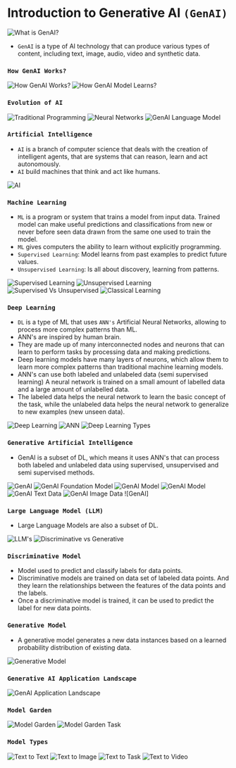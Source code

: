 # Introduction to Generative AI `(GenAI)`

![What is GenAI?](https://github.com/iamkirankumaryadav/GenAI/blob/4293302634c4cb68c55168829d3c9e175daa23fa/Image/What%20is%20Gen%20AI.png)
- `GenAI` is a type of AI technology that can produce various types of content, including text, image, audio, video and synthetic data.

### `How GenAI Works?`

![How GenAI Works?](https://github.com/iamkirankumaryadav/GenAI/blob/d9f9873933b52ff15b73dfc13afb38d19595e08e/Image/How%20Gen%20AI%20Works.png)
![How GenAI Model Learns?](https://github.com/iamkirankumaryadav/GenAI/blob/d9f9873933b52ff15b73dfc13afb38d19595e08e/Image/How%20Gen%20AI%20Model%20Learns.png)

### `Evolution of AI`

![Traditional Programming](https://github.com/iamkirankumaryadav/GenAI/blob/9dc38da73eb7de863cd66f8521cf773c81b37bf8/Image/Traditional%20Programming.png)
![Neural Networks](https://github.com/iamkirankumaryadav/GenAI/blob/9dc38da73eb7de863cd66f8521cf773c81b37bf8/Image/Neural%20Network.png)
![GenAI Language Model](https://github.com/iamkirankumaryadav/GenAI/blob/9dc38da73eb7de863cd66f8521cf773c81b37bf8/Image/Generative%20Language%20Model.png)

### `Artificial Intelligence`
- `AI` is a branch of computer science that deals with the creation of intelligent agents, that are systems that can reason, learn and act autonomously.
- `AI` build machines that think and act like humans.

![AI](https://github.com/iamkirankumaryadav/GenAI/blob/bd35d745d4a4576c968403ceb4574c9a53fb929d/Image/What%20is%20AI.png)

### `Machine Learning`
- `ML` is a program or system that trains a model from input data. Trained model can make useful predictions and classifications from new or never before seen data drawn from the same one used to train the model.
- `ML` gives computers the ability to learn without explicitly programming.
- `Supervised Learning`: Model learns from past examples to predict future values.
- `Unsupervised Learning`: Is all about discovery, learning from patterns.

![Supervised Learning](https://github.com/iamkirankumaryadav/GenAI/blob/fb5c9a56b69ca756e8a1023561062299a7d846fe/Image/Supervised%20.png)
![Unsupervised Learning](https://github.com/iamkirankumaryadav/GenAI/blob/fb5c9a56b69ca756e8a1023561062299a7d846fe/Image/Unsupervised.png)
![Supervised Vs Unsupervised](https://github.com/iamkirankumaryadav/GenAI/blob/9b5ab76eade23817a4de74b36f41dbbe5f983ecc/Image/ML.png)
![Classical Learning](https://github.com/iamkirankumaryadav/GenAI/blob/8ee86b51a5eaa74b8207dc2095be05d81f899922/Image/Classical%20Learning.png)

### `Deep Learning`
- `DL` is a type of ML that uses `ANN's` Artificial Neural Networks, allowing to process more complex patterns than ML.
- ANN's are inspired by human brain.
- They are made up of many interconnected nodes and neurons that can learn to perform tasks by processing data and making predictions.
- Deep learning models have many layers of neurons, which allow them to learn more complex patterns than traditional machine learning models.
- ANN's can use both labeled and unlabeled data (semi supervised learning) A neural network is trained on a small amount of labelled data and a large amount of unlabelled data.
- The labeled data helps the neural network to learn the basic concept of the task, while the unlabeled data helps the neural network to generalize to new examples (new unseen data).

![Deep Learning](https://github.com/iamkirankumaryadav/GenAI/blob/9b5ab76eade23817a4de74b36f41dbbe5f983ecc/Image/ML%20Subset%20.png)
![ANN](https://github.com/iamkirankumaryadav/GenAI/blob/a1d4ddff71bebf6bce642ed64cdcc91c63ba5449/Image/Artificial%20Neural%20Network.png)
![Deep Learning Types](https://github.com/iamkirankumaryadav/GenAI/blob/8ee86b51a5eaa74b8207dc2095be05d81f899922/Image/Deep%20Learning%20Types.png)

### `Generative Artificial Intelligence`
- GenAI is a subset of DL, which means it uses ANN's that can process both labeled and unlabeled data using supervised, unsupervised and semi supervised methods.

![GenAI](https://github.com/iamkirankumaryadav/GenAI/blob/8ee86b51a5eaa74b8207dc2095be05d81f899922/Image/Generative%20AI.png)
![GenAI Foundation Model](https://github.com/iamkirankumaryadav/GenAI/blob/8ee86b51a5eaa74b8207dc2095be05d81f899922/Image/Gen%20AI%20Learning.png)
![GenAI Model](https://github.com/iamkirankumaryadav/GenAI/blob/8ee86b51a5eaa74b8207dc2095be05d81f899922/Image/Gen%20AI%20Model.png)
![GenAI Model](https://github.com/iamkirankumaryadav/GenAI/blob/8ee86b51a5eaa74b8207dc2095be05d81f899922/Image/GenAI%20Model.png)
![GenAI Text Data](https://github.com/iamkirankumaryadav/GenAI/blob/47598408ce4af42ba0f78187ace213d56e69cfd5/Image/Generative%20AI%20Data%20Types%20-%20Text.png)
![GenAI Image Data](https://github.com/iamkirankumaryadav/GenAI/blob/47598408ce4af42ba0f78187ace213d56e69cfd5/Image/Generative%20AI%20Data%20Types.png)
![GenAI]

### `Large Language Model (LLM)`
- Large Language Models are also a subset of DL.

![LLM's](https://github.com/iamkirankumaryadav/GenAI/blob/a1d4ddff71bebf6bce642ed64cdcc91c63ba5449/Image/LLM.png)
![Discriminative vs Generative](https://github.com/iamkirankumaryadav/GenAI/blob/1ef56db01f48aefd028539d61abce0ec4ca221f0/Image/Generative%20Technique.png)

### `Discriminative Model`
- Model used to predict and classify labels for data points.
- Discriminative models are trained on data set of labeled data points. And they learn the relationships between the features of the data points and the labels.
- Once a discriminative model is trained, it can be used to predict the label for new data points.

### `Generative Model`
- A generative model generates a new data instances based on a learned probability distribution of existing data.

![Generative Model](https://github.com/iamkirankumaryadav/GenAI/blob/47598408ce4af42ba0f78187ace213d56e69cfd5/Image/Generative%20Models.png)

### `Generative AI Application Landscape`
![GenAI Application Landscape](https://github.com/iamkirankumaryadav/GenAI/blob/47598408ce4af42ba0f78187ace213d56e69cfd5/Image/Generative%20AI%20Application%20Landscape.png)

### `Model Garden`

![Model Garden](https://github.com/iamkirankumaryadav/GenAI/blob/3c6eb35d8d00a39f5cb93a2b108cd33b8737c27b/Image/Model%20Garden.png)
![Model Garden Task](https://github.com/iamkirankumaryadav/GenAI/blob/3c6eb35d8d00a39f5cb93a2b108cd33b8737c27b/Image/Model%20Garden%20Task.png)

### `Model Types`

![Text to Text](https://github.com/iamkirankumaryadav/GenAI/blob/3c6eb35d8d00a39f5cb93a2b108cd33b8737c27b/Image/Model%20Type%20-%20Text%20to%20Text.png)
![Text to Image](https://github.com/iamkirankumaryadav/GenAI/blob/3c6eb35d8d00a39f5cb93a2b108cd33b8737c27b/Image/Model%20Type%20-%20Text%20to%20Image.png)
![Text to Task](https://github.com/iamkirankumaryadav/GenAI/blob/3c6eb35d8d00a39f5cb93a2b108cd33b8737c27b/Image/Model%20Type%20-%20Text%20to%20Task.png)
![Text to Video](https://github.com/iamkirankumaryadav/GenAI/blob/3c6eb35d8d00a39f5cb93a2b108cd33b8737c27b/Image/Model%20Type%20-%20Text%20to%20Video.png)
